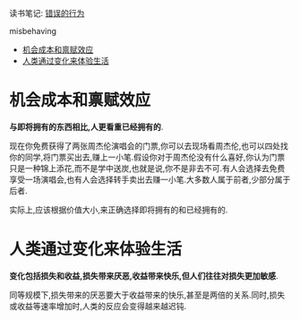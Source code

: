 读书笔记: [错误的行为](https://book.douban.com/subject/26697774/)

misbehaving

<!-- TOC -->

- [机会成本和禀赋效应](#机会成本和禀赋效应)
- [人类通过变化来体验生活](#人类通过变化来体验生活)

<!-- /TOC -->

# 机会成本和禀赋效应

**与即将拥有的东西相比,人更看重已经拥有的**.

现在你免费获得了两张周杰伦演唱会的门票,你可以去现场看周杰伦,也可以四处找你的同学,将门票买出去,赚上一小笔.假设你对于周杰伦没有什么喜好,你认为门票只是一种锦上添花,而不是学中送炭,也就是说,你不是非去不可.有人会选择去免费享受一场演唱会,也有人会选择转手卖出去赚一小笔.大多数人属于前者,少部分属于后者.

实际上,应该根据价值大小,来正确选择即将拥有的和已经拥有的.

# 人类通过变化来体验生活

**变化包括损失和收益,损失带来厌恶,收益带来快乐,但人们往往对损失更加敏感**.

同等规模下,损失带来的厌恶要大于收益带来的快乐,甚至是两倍的关系.同时,损失或收益等速率增加时,人类的反应会变得越来越迟钝.